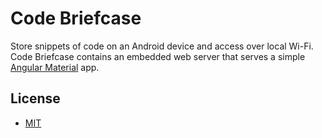 # Code Briefcase

Store snippets of code on an Android device and access over local Wi-Fi. Code Briefcase contains an embedded web server that serves a simple [Angular Material](https://github.com/angular/material) app.

## License

* [MIT](LICENSE)
